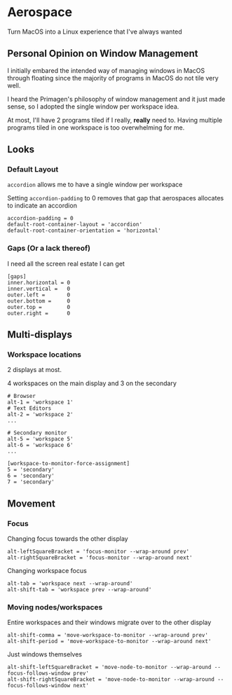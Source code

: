 # Aerospace

Turn MacOS into a Linux experience that I've always wanted

## Personal Opinion on Window Management

I initially embared the intended way of managing windows in MacOS through floating since the majority of programs in MacOS do not tile very well. 

I heard the Primagen's philosophy of window management and it just made sense, so I adopted the single window per workspace idea.

At most, I'll have 2 programs tiled if I really, **really** need to. Having multiple programs tiled in one workspace is too overwhelming for me.

## Looks

### Default Layout

`accordion` allows me to have a single window per workspace

Setting `accordion-padding` to 0 removes that gap that aerospaces allocates to indicate an accordion

```
accordion-padding = 0
default-root-container-layout = 'accordion'
default-root-container-orientation = 'horizontal'
```

### Gaps (Or a lack thereof)

I need all the screen real estate I can get

```
[gaps]
inner.horizontal = 0
inner.vertical =   0
outer.left =       0
outer.bottom =     0
outer.top =        0
outer.right =      0
```


## Multi-displays

### Workspace locations 

2 displays at most.

4 workspaces on the main display and 3 on the secondary

```
# Browser
alt-1 = 'workspace 1'
# Text Editors
alt-2 = 'workspace 2'
... 

# Secondary monitor
alt-5 = 'workspace 5'
alt-6 = 'workspace 6'
...

[workspace-to-monitor-force-assignment]
5 = 'secondary'
6 = 'secondary'
7 = 'secondary'
```

## Movement

### Focus 

Changing focus towards the other display

```
alt-leftSquareBracket = 'focus-monitor --wrap-around prev'
alt-rightSquareBracket = 'focus-monitor --wrap-around next'
```

Changing workspace focus

```
alt-tab = 'workspace next --wrap-around'
alt-shift-tab = 'workspace prev --wrap-around'
```

### Moving nodes/workspaces

Entire workspaces and their windows migrate over to the other display
```
alt-shift-comma = 'move-workspace-to-monitor --wrap-around prev'
alt-shift-period = 'move-workspace-to-monitor --wrap-around next'
```


Just windows themselves
```
alt-shift-leftSquareBracket = 'move-node-to-monitor --wrap-around --focus-follows-window prev'
alt-shift-rightSquareBracket = 'move-node-to-monitor --wrap-around --focus-follows-window next'
```
